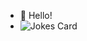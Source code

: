 - 👋 Hello!
- ![Jokes Card](https://readme-jokes.vercel.app/api)

<!---
amkslv/amkslv is a ✨ special ✨ repository because its `README.md` (this file) appears on your GitHub profile.
You can click the Preview link to take a look at your changes.
--->
